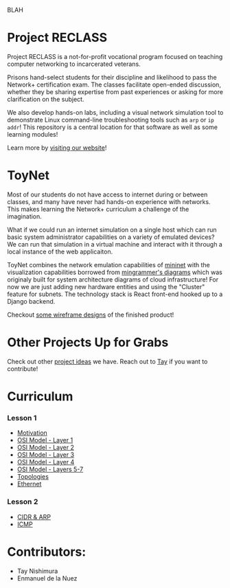 BLAH


# Project RECLASS

Project RECLASS is a not-for-profit vocational program focused on teaching computer networking to incarcerated veterans. 

Prisons hand-select students for their discipline and likelihood to pass the Network+ certification exam. The classes facilitate open-ended discussion, whether they be sharing expertise from past experiences or asking for more clarification on the subject.

We also develop hands-on labs, including a visual network simulation tool to demonstrate Linux command-line troubleshooting tools such as `arp` or `ip addr`! This repository is a central location for that software as well as some learning modules!

Learn more by [visiting our website](https://www.reclassltd.com)!

# ToyNet

Most of our students do not have access to internet during or between classes, and many have never had hands-on experience with networks. This makes learning the Network+ curriculum a challenge of the imagination.

What if we could run an internet simulation on a single host which can run basic system administrator capabilities on a variety of emulated devices? We can run that simulation in a virtual machine and interact with it through a local instance of the web applicaiton.

ToyNet combines the network emulation capabilities of [mininet](https://github.com/mininet/mininet) with the visualization capabilities borrowed from [mingrammer's diagrams](https://github.com/mingrammer/diagrams) which was originaly built for system architecture diagrams of cloud infrastructure! For now we are just adding new hardware entities and using the "Cluster" feature for subnets. The technology stack is React front-end hooked up to a Django backend.

Checkout [some wireframe designs](https://docs.google.com/presentation/d/1qBIG4n3aiZ1wWQHOhJnE9b4o7gJcFZxrZSS6WbfhKyI/edit?usp=sharing) of the finished product!

# Other Projects Up for Grabs

Check out other [project ideas](https://docs.google.com/presentation/d/1HbHX3fKuG7k29GI0qZmr_EwTkXLa7rXTcQkzSnAAVvM/edit?usp=sharing) we have.
Reach out to [Tay](https://www.linkedin.com/in/takakonishimura/) if you want to contribute!

# Curriculum
### Lesson 1

* [Motivation](https://docs.google.com/presentation/d/1nPn9-x084IkWfUkYTADpa7UBuvugRWMr0vZFDOvDxSE/edit?usp=sharing)
* [OSI Model - Layer 1](https://docs.google.com/presentation/d/1kW0q9nSdCVy13571qeL9lkHH2Kh7uUr3mG4sjzSLHNM/edit?usp=sharing)
* [OSI Model - Layer 2](https://docs.google.com/presentation/d/158IbM7JtfA8nysjwBKO1LGaoWJnFE9U7V0h2oMHBn5s/edit?usp=sharing)
* [OSI Model - Layer 3](https://docs.google.com/presentation/d/1q0lIWJ30Is69ZYEHO2EpVDYBfyJX9ZU5vUkmtVMPBco/edit?usp=sharing)
* [OSI Model - Layer 4](https://docs.google.com/presentation/d/1OJms8_PDfjXeioJWyKMsEXlM-F2tYXNLWB7zg6r7u3c/edit?usp=sharing)
* [OSI Model - Layers 5-7](https://docs.google.com/presentation/d/1YTSIraYt5Md32wzwyfd9sdlo3a6dnA_XC98egMnsWyY/edit?usp=sharing)
* [Topologies](https://docs.google.com/presentation/d/1DlQ4Yp_JVCewlopG2UI4_tlp29diwfzPTUKRMmyhXEY/edit?usp=sharing)
* [Ethernet](https://docs.google.com/presentation/d/1GzojYw-sG3E9R6csR61zESMA26fJFK_3FasYG-Ok7_o/edit)

### Lesson 2

* [CIDR & ARP](https://docs.google.com/presentation/d/1FdFrl565odk45nBlvgMh3zVLkWaSMrjy-wsZpgBb0hw/edit)
* [ICMP](https://docs.google.com/presentation/d/1mio4J6XV2vNstiRLByvIS_viKaDUgCO6HKCNDNlwIWU/edit)

# Contributors:
* Tay Nishimura
* Enmanuel de la Nuez

